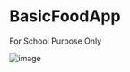 # BasicFoodApp
For School Purpose Only

![image](https://github.com/ChristianJude23/BasicFoodApp/assets/152279955/78a77f84-cd4f-4f78-92c6-642f27eab868)
